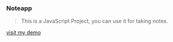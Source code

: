 ### Noteapp 

> This is a JavaScript Project, you can use it for taking notes.

[visit my demo](https://tahirazmi.github.io/noteapp/)
